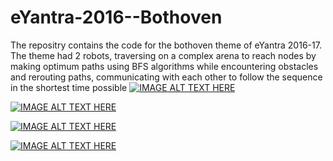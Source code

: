 # eYantra-2016--Bothoven
The repositry contains the code for the bothoven theme of eYantra 2016-17. The theme had 2 robots, traversing on a complex arena to reach nodes by making optimum paths using BFS algorithms while encountering obstacles and rerouting paths, communicating with each other to follow the sequence in the shortest time possible
[![IMAGE ALT TEXT HERE](https://img.youtube.com/vi/klHIkianCT4/0.jpg)](https://www.youtube.com/watch?v=klHIkianCT4)

[![IMAGE ALT TEXT HERE](https://img.youtube.com/vi/bUvIXzAyDLs/0.jpg)](https://www.youtube.com/watch?v=bUvIXzAyDLs)

[![IMAGE ALT TEXT HERE](https://img.youtube.com/vi/3GtGKEYKxqE/0.jpg)](https://www.youtube.com/watch?v=3GtGKEYKxqE)

[![IMAGE ALT TEXT HERE](https://img.youtube.com/vi/P6jeyAktjbk/0.jpg)](https://www.youtube.com/watch?v=P6jeyAktjbk)
